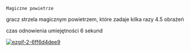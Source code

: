 `Magiczne powietrze`

gracz strzela magicznym powietrzem, które zadaje kilka razy 4.5 obrażeń


czas odnowienia umiejętności 6 sekund


<a href="https://imgbb.com/"><img src="https://i.ibb.co/wNcvpQt/ezgif-2-6ff6d4dee9.gif" alt="ezgif-2-6ff6d4dee9" border="0"></a>